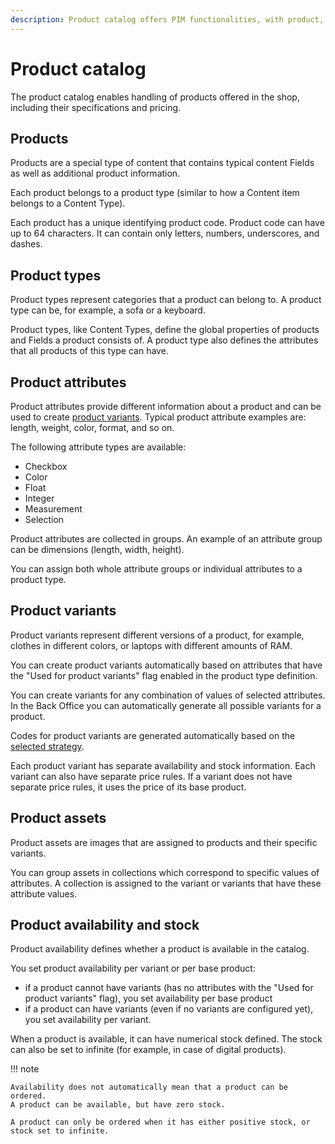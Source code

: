 ```yaml
---
description: Product catalog offers PIM functionalities, with product, product type, product variant and attribute management capabilities to manage complex products.
---
```


# Product catalog

The product catalog enables handling of products offered in the shop,
including their specifications and pricing.

## Products

Products are a special type of content that contains typical content Fields
as well as additional product information.

Each product belongs to a product type (similar to how a Content item belongs to a Content Type).

Each product has a unique identifying product code.
Product code can have up to 64 characters. It can contain only letters, numbers, underscores, and dashes.

## Product types

Product types represent categories that a product can belong to.
A product type can be, for example, a sofa or a keyboard.

Product types, like Content Types, define the global properties of products and Fields a product consists of.
A product type also defines the attributes that all products of this type can have.

## Product attributes

Product attributes provide different information about a product
and can be used to create [product variants](#product-variants).
Typical product attribute examples are: length, weight, color, format, and so on.

The following attribute types are available:

- Checkbox
- Color
- Float
- Integer
- Measurement
- Selection

Product attributes are collected in groups.
An example of an attribute group can be dimensions (length, width, height).

You can assign both whole attribute groups or individual attributes to a product type.

## Product variants

Product variants represent different versions of a product, for example, clothes in different colors,
or laptops with different amounts of RAM.

You can create product variants automatically based on attributes
that have the "Used for product variants" flag enabled in the product type definition.

You can create variants for any combination of values of selected attributes.
In the Back Office you can automatically generate all possible variants for a product.

Codes for product variants are generated automatically based on the [selected strategy](catalog_configuration.md#code-generation-strategy).

Each product variant has separate availability and stock information.
Each variant can also have separate price rules.
If a variant does not have separate price rules, it uses the price of its base product.

## Product assets

Product assets are images that are assigned to products and their specific variants.

You can group assets in collections which correspond to specific values of attributes.
A collection is assigned to the variant or variants that have these attribute values.

## Product availability and stock

Product availability defines whether a product is available in the catalog.

You set product availability per variant or per base product:

- if a product cannot have variants (has no attributes with the "Used for product variants" flag), you set availability per base product
- if a product can have variants (even if no variants are configured yet), you set availability per variant.

When a product is available, it can have numerical stock defined.
The stock can also be set to infinite (for example, in case of digital products).

!!! note

    Availability does not automatically mean that a product can be ordered.
    A product can be available, but have zero stock.

    A product can only be ordered when it has either positive stock, or stock set to infinite.
